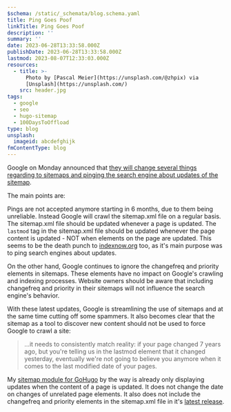 ```yaml
---
$schema: /static/_schemata/blog.schema.yaml
title: Ping Goes Poof
linkTitle: Ping Goes Poof
description: ''
summary: ''
date: 2023-06-28T13:33:58.000Z
publishDate: 2023-06-28T13:33:58.000Z
lastmod: 2023-08-07T12:33:03.000Z
resources:
  - title: >-
      Photo by [Pascal Meier](https://unsplash.com/@zhpix) via
      [Unsplash](https://unsplash.com/)
    src: header.jpg
tags:
  - google
  - seo
  - hugo-sitemap
  - 100DaysToOffload
type: blog
unsplash:
  imageid: abcdefghijk
fmContentType: blog
---
```


Google on Monday announced that [they will change several things regarding to sitemaps and pinging the search engine about updates of the sitemap](https://developers.google.com/search/blog/2023/06/sitemaps-lastmod-ping).

The main points are:

Pings are not accepted anymore starting in 6 months, due to them being unreliable. Instead Google will crawl the sitemap.xml file on a regular basis. The sitemap.xml file should be updated whenever a page is updated. The `lastmod` tag in the sitemap.xml file should be updated whenever the page content is updated - NOT  when elements on the page are updated. This seems to be the death punch to [indexnow.org](https://www.indexnow.org/index) too, as it's main purpose was to ping search engines about updates.

On the other hand, Google continues to ignore the changefreq and priority elements in sitemaps. These elements have no impact on Google's crawling and indexing processes. Website owners should be aware that including changefreq and priority in their sitemaps will not influence the search engine's behavior.

With these latest updates, Google is streamlining the use of sitemaps and at the same time cutting off some spammers. It also becomes clear that the sitemap as a tool to discover new content should not be used to force Google to crawl a site:

> …it needs to consistently match reality: if your page changed 7 years ago, but you're telling us in the lastmod element that it changed yesterday, eventually we're not going to believe you anymore when it comes to the last modified date of your pages.

My [sitemap module for GoHugo](/components/hugo-sitemap/) by the way is already only displaying updates when the content of a page is updated. It does not change the date on changes of unrelated page elements. It also does not include the changefreq and priority elements in the sitemap.xml file in it's [latest release](https://github.com/davidsneighbour/hugo-blockify/releases/tag/v0.0.84).
